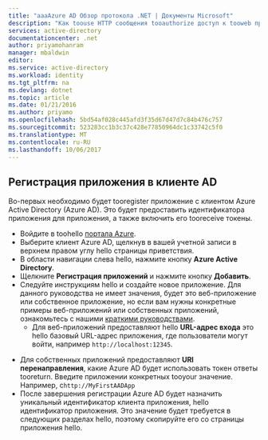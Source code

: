 ```yaml
---
title: "aaaAzure AD Обзор протокола .NET | Документы Microsoft"
description: "Как toouse HTTP сообщения tooauthorize доступ к tooweb приложений и веб-API в клиенте с помощью Azure AD."
services: active-directory
documentationcenter: .net
author: priyamohanram
manager: mbaldwin
editor: 
ms.service: active-directory
ms.workload: identity
ms.tgt_pltfrm: na
ms.devlang: dotnet
ms.topic: article
ms.date: 01/21/2016
ms.author: priyamo
ms.openlocfilehash: 5bd54af028c445afd3f35d67d47d7c84b476c757
ms.sourcegitcommit: 523283cc1b3c37c428e77850964dc1c33742c5f0
ms.translationtype: MT
ms.contentlocale: ru-RU
ms.lasthandoff: 10/06/2017
---
```

## Регистрация приложения в клиенте AD
Во-первых необходимо будет tooregister приложение с клиентом Azure Active Directory (Azure AD). Это будет предоставить идентификатора приложения для приложения, а также включить его tooreceive токены.

* Войдите в toohello [портала Azure](https://portal.azure.com).
* Выберите клиент Azure AD, щелкнув в вашей учетной записи в верхнем правом углу hello страницы приветствия.
* В области навигации слева hello, нажмите кнопку **Azure Active Directory**.
* Щелкните **Регистрация приложений** и нажмите кнопку **Добавить**.
* Следуйте инструкциям hello и создайте новое приложение. Для данного руководства не имеет значения, будет это веб-приложение или собственное приложение, но если вам нужны конкретные примеры веб-приложений или собственных приложений, ознакомьтесь с нашими [краткими руководствами](../articles/active-directory/develop/active-directory-developers-guide.md).
  * Для веб-приложений предоставляют hello **URL-адрес входа** это hello базовый URL-адрес приложения, где пользователи могут войти, например `http://localhost:12345`.
<!--TODO: add once App ID URI is configurable: hello **App ID URI** is a unique identifier for your application. hello convention is toouse `https://<tenant-domain>/<app-name>`, e.g. `https://contoso.onmicrosoft.com/my-first-aad-app`-->
  * Для собственных приложений предоставляют **URI перенаправления**, какие Azure AD будет использовать токен ответы tooreturn. Введите приложении конкретных tooyour значение. Например, с`http://MyFirstAADApp`
* После завершения регистрации Azure AD будет назначить уникальный идентификатор клиента приложения, hello идентификатор приложения. Это значение будет требуется в следующих разделах hello, поэтому скопируйте его со страницы приложения hello.
